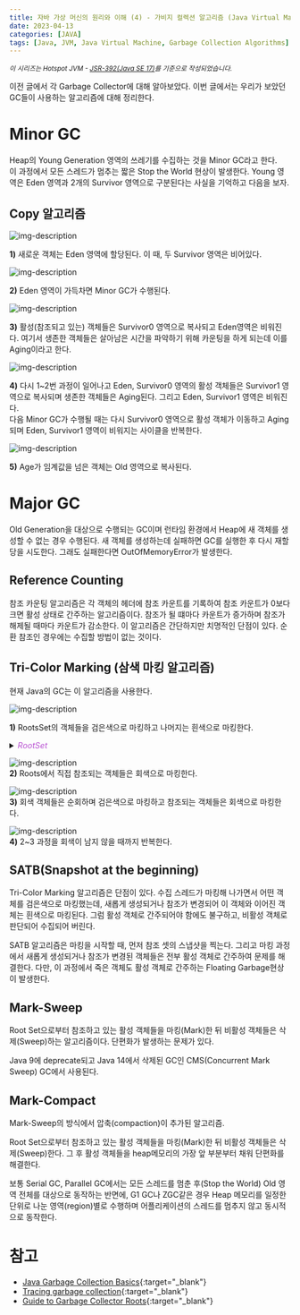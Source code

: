 ```yaml
---
title: 자바 가상 머신의 원리와 이해 (4) - 가비지 컬렉션 알고리즘 (Java Virtual Machine - Garbage Collection Algorithms)
date: 2023-04-13
categories: [JAVA]
tags: [Java, JVM, Java Virtual Machine, Garbage Collection Algorithms]
---
```

*<sup>이 시리즈는 Hotspot JVM - [JSR-392(Java SE 17)](https://docs.oracle.com/javase/specs/jvms/se17/html/index.html)를 기준으로 작성되었습니다.</sup>*

이전 글에서 각 Garbage Collector에 대해 알아보았다. 이번 글에서는 우리가 보았던 GC들이 사용하는 알고리즘에 대해 정리한다. 

# Minor GC
Heap의 Young Generation 영역의 쓰레기를 수집하는 것을 Minor GC라고 한다.  
이 과정에서 모든 스레드가 멈추는 짧은 Stop the World 현상이 발생한다.
Young 영역은 Eden 영역과 2개의 Survivor 영역으로 구분된다는 사실을 기억하고 다음을 보자.

## Copy 알고리즘
![img-description](/assets/img/posts/jvm-gc-algo/y1.png)  

**1)** 새로운 객체는 Eden 영역에 할당된다. 이 때, 두 Survivor 영역은 비어있다.

![img-description](/assets/img/posts/jvm-gc-algo/y2.png)  

**2)** Eden 영역이 가득차면 Minor GC가 수행된다.

![img-description](/assets/img/posts/jvm-gc-algo/y3.png)  

**3)** 활성(참조되고 있는) 객체들은 Survivor0 영역으로 복사되고 Eden영역은 비워진다. 
여기서 생존한 객체들은 살아남은 시간을 파악하기 위해 카운팅을 하게 되는데 이를 Aging이라고 한다. 

![img-description](/assets/img/posts/jvm-gc-algo/y4.png)  

**4)** 다시 1~2번 과정이 일어나고 Eden, Survivor0 영역의 활성 객체들은 Survivor1 영역으로 복사되며 
생존한 객체들은 Aging된다. 그리고 Eden, Survivor1 영역은 비워진다.  
다음 Minor GC가 수행될 때는 다시 Survivor0 영역으로 활성 객체가 이동하고 Aging되며 Eden, Survivor1 영역이 비워지는 사이클을 반복한다.

![img-description](/assets/img/posts/jvm-gc-algo/y6.png)  

**5)** Age가 임계값을 넘은 객체는 Old 영역으로 복사된다.

<div class="white-space--dot"></div>

# Major GC
Old Generation을 대상으로 수행되는 GC이며 런타임 환경에서 Heap에 새 객체를 생성할 수 없는 경우 수행된다. 새 객체를 생성하는데 실패하면 GC를 실행한 후 다시 재할당을 시도한다. 그래도 실패한다면 OutOfMemoryError가 발생한다.

## Reference Counting
참조 카운팅 알고리즘은 각 객체의 헤더에 참조 카운트를 기록하여 참조 카운트가 0보다 크면 활성 상태로 간주하는 알고리즘이다. 참조가 될 떄마다 카운트가 증가하며 참조가 해제될 때마다 카운트가 감소한다. 이 알고리즘은 간단하지만 치명적인 단점이 있다. 순환 참조인 경우에는 수집할 방법이 없는 것이다. 

## Tri-Color Marking (삼색 마킹 알고리즘)
현재 Java의 GC는 이 알고리즘을 사용한다.

![img-description](/assets/img/posts/jvm-gc-algo/cycle1.png)  

**1)** RootsSet의 객체들을 검은색으로 마킹하고 나머지는 흰색으로 마킹한다.
<details>
<summary>
  <i style="font-size: 0.9rem; color: MediumOrchid;">RootSet</i>
</summary><hr>
<pre style="font-size: 0.9rem; color: MediumOrchid;">
    Tri-Color Marking 알고리즘이 적용된 GC는 참조되는 것이 확실히 보장되는 Roots로부터 
    활성 객체를 찾게 된다. JVM에서 활성 상태가 보장되는 Roots 객체들은 다음과 같다.
    - 정적 객체
    - 스택에 적재된 지역 변수 및 매개 변수
    - 현재 실행 중인 모든 스레드
    - JNI용 Java 객체
</pre>
</details><div class="b-space"></div>

![img-description](/assets/img/posts/jvm-gc-algo/cycle2.png)  
**2)** Roots에서 직접 참조되는 객체들은 회색으로 마킹한다.

![img-description](/assets/img/posts/jvm-gc-algo/cycle3.png)  
**3)** 회색 객체들은 순회하며 검은색으로 마킹하고 참조되는 객체들은 회색으로 마킹한다.

![img-description](/assets/img/posts/jvm-gc-algo/cycle4.png)  
**4)** 2~3 과정을 회색이 남지 않을 때까지 반복한다.  

## SATB(Snapshot at the beginning)  
Tri-Color Marking 알고리즘은 단점이 있다. 수집 스레드가 마킹해 나가면서 어떤 객체를 검은색으로 마킹했는데, 새롭게 생성되거나 참조가 변경되어 이 객체와 이어진 객체는 흰색으로 마킹된다. 
그럼 활성 객체로 간주되어야 함에도 불구하고, 비활성 객체로 판단되어 수집되어 버린다.  

SATB 알고리즘은 마킹을 시작할 때, 먼저 참조 셋의 스냅샷을 찍는다. 그리고 마킹 과정에서 새롭게 생성되거나 참조가 변경된 객체들은 전부 활성 객체로 간주하여 문제를 해결한다. 다만, 이 과정에서 죽은 객체도 활성 객체로 간주하는 Floating Garbage현상이 발생한다. 

## Mark-Sweep
Root Set으로부터 참조하고 있는 활성 객체들을 마킹(Mark)한 뒤 비활성 객체들은 삭제(Sweep)하는 알고리즘이다. 단편화가 발생하는 문제가 있다.  

Java 9에 deprecate되고 Java 14에서 삭제된 GC인 CMS(Concurrent Mark Sweep) GC에서 사용된다.

## Mark-Compact
Mark-Sweep의 방식에서 압축(compaction)이 추가된 알고리즘.

Root Set으로부터 참조하고 있는 활성 객체들을 마킹(Mark)한 뒤 비활성 객체들은 삭제(Sweep)한다. 
그 후 활성 객체들을 heap메모리의 가장 앞 부분부터 채워 단편화를 해결한다.  

보통 Serial GC, Parallel GC에서는 모든 스레드를 멈춘 후(Stop the World) Old 영역 전체를 대상으로 동작하는 반면에, G1 GC나 ZGC같은 경우 Heap 메모리를 일정한 단위로 나눈 영역(region)별로 수행하며 어플리케이션의 스레드를 멈추지 않고 동시적으로 동작한다.

# 참고
- [Java Garbage Collection Basics](https://www.oracle.com/webfolder/technetwork/tutorials/obe/java/gc01/index.html){:target="_blank"}
- [Tracing garbage collection](https://en.wikipedia.org/wiki/Tracing_garbage_collection){:target="_blank"}
- [Guide to Garbage Collector Roots](https://www.baeldung.com/java-gc-roots){:target="_blank"}
